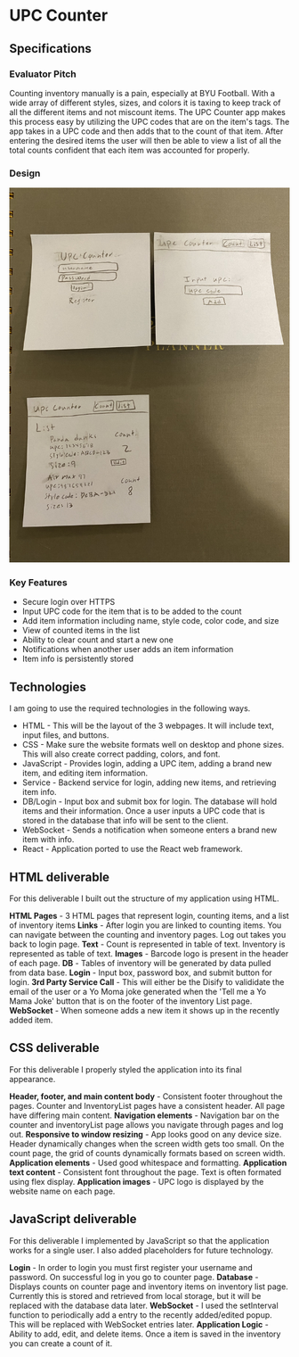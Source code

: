 # UPC Counter

## Specifications

### Evaluator Pitch
Counting inventory manually is a pain, especially at BYU Football. With a wide array of different styles, sizes, and colors it is taxing to keep track of all the different items and not miscount items. The UPC Counter app makes this process easy by utilizing the UPC codes that are on the item's tags. The app takes in a UPC code and then adds that to the count of that item. After entering the desired items the user will then be able to view a list of all the total counts confident that each item was accounted for properly.

### Design

![Mock](upcCounterDesign.jpeg)

### Key Features
* Secure login over HTTPS
* Input UPC code for the item that is to be added to the count
* Add item information including name, style code, color code, and size
* View of counted items in the list
* Ability to clear count and start a new one
* Notifications when another user adds an item information
* Item info is persistently stored

## Technologies
I am going to use the required technologies in the following ways.

* HTML - This will be the layout of the 3 webpages. It will include text, input files, and buttons. 
* CSS - Make sure the website formats well on desktop and phone sizes. This will also create correct padding, colors, and font. 
* JavaScript - Provides login, adding a UPC item, adding a brand new item, and editing item information.
* Service - Backend service for login, adding new items, and retrieving item info.
* DB/Login - Input box and submit box for login. The database will hold items and their information. Once a user inputs a UPC code that is stored in the database that info will be sent to the client. 
* WebSocket - Sends a notification when someone enters a brand new item with info. 
* React - Application ported to use the React web framework.

## HTML deliverable

For this deliverable I built out the structure of my application using HTML.

**HTML Pages** - 3 HTML pages that represent login, counting items, and a list of inventory items
**Links** - After login you are linked to counting items. You can navigate between the counting and inventory pages. Log out takes you back to login page.
**Text** - Count is represented in table of text. Inventory is represented as table of text. 
**Images** - Barcode logo is present in the header of each page.
**DB** - Tables of inventory will be generated by data pulled from data base.
**Login** - Input box, password box, and submit button for login.
**3rd Party Service Call** - This will either be the Disify to valididate the email of the user or a Yo Moma joke generated when the 'Tell me a Yo Mama Joke' button that is on the footer of the inventory List page.
**WebSocket** - When someone adds a new item it shows up in the recently added item.

## CSS deliverable

For this deliverable I properly styled the application into its final appearance.

**Header, footer, and main content body** - Consistent footer throughout the pages. Counter and InventoryList pages have a consistent header. All page have differing main content. 
**Navigation elements** - Navigation bar on the counter and inventoryList page allows you navigate through pages and log out.
**Responsive to window resizing** - App looks good on any device size. Header dynamically changes when the screen width gets too small. On the count page, the grid of counts dynamically formats based on screen width. 
**Application elements** - Used good whitespace and formatting.
**Application text content** - Consistent font throughout the page. Text is often formated using flex display. 
**Application images** - UPC logo is displayed by the website name on each page. 

## JavaScript deliverable

For this deliverable I implemented by JavaScript so that the application works for a single user. I also added placeholders for future technology.

**Login** - In order to login you must first register your username and password. On successful log in you go to counter page.
**Database** - Displays counts on counter page and inventory items on inventory list page. Currently this is stored and retrieved from local storage, but it will be replaced with the database data later.
**WebSocket** - I used the setInterval function to periodically add a entry to the recently added/edited popup. This will be replaced with WebSocket entries later.
**Application Logic** - Ability to add, edit, and delete items. Once a item is saved in the inventory you can create a count of it.
